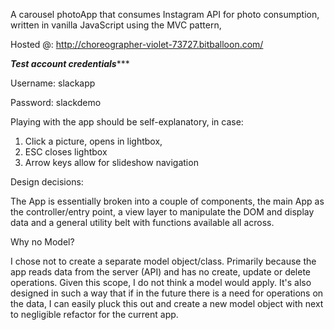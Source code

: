 A carousel photoApp that consumes Instagram API for photo consumption, written in vanilla JavaScript using the MVC pattern,

Hosted @: http://choreographer-violet-73727.bitballoon.com/

***********Test account credentials**************

Username: slackapp

Password: slackdemo
 
Playing with the app should be self-explanatory, in case:

1. Click a picture, opens in lightbox, 
2. ESC closes lightbox
3. Arrow keys allow for slideshow navigation

Design decisions:

The App is essentially broken into a couple of components, the main App as the controller/entry point, a view layer to manipulate the DOM and display data and a general utility belt with functions available all across. 

Why no Model? 

I chose not to create a separate model object/class. Primarily because the app  reads data from the server (API) and has no
create, update or delete operations. Given this scope, I do not think a model would apply. It's also designed in such a way 
that if in the future there is a need for operations on the data, I can easily pluck this out and create a new model object
with next to negligible refactor for the current app.




